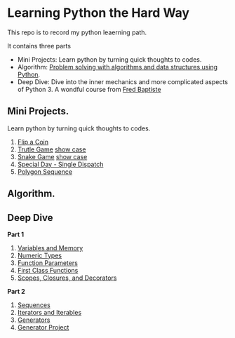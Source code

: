 # Learning Python the Hard Way

This repo is to record my python leaerning path. 

It contains three parts
* Mini Projects: Learn python by turning quick thoughts to codes.
* Algorithm: [Problem solving with algorithms and data structures using Python](https://runestone.academy/runestone/books/published/pythonds/index.html).
* Deep Dive: Dive into the inner mechanics and more complicated aspects of Python 3. A wondful course from [Fred Baptiste](https://www.udemy.com/user/fredbaptiste/)

## Mini Projects.

Learn python by turning quick thoughts to codes.

1. [Flip a Coin](mini_projects/flip_a_coin.ipynb)
2. [Trutle Game](mini_projects/turtle_game.py)			[show case](output/turtle_game.gif)
3. [Snake Game](mini_projects/snake_game.py)			[show case](output/snake_game.gif)
4. [Special Day - Single Dispatch](mini_projects/singledispatch_special_day.ipynb)
5. [Polygon Sequence](mini_projects/polygon_sequence.ipynb)

## Algorithm.



## Deep Dive

**Part 1**

1. [Variables and Memory](deep_dive/1_functional/0_variables_and_memory.ipynb)
2. [Numeric Types](deep_dive/1_functional/1_numeric_types.ipynb)
3. [Function Parameters](deep_dive/1_functional/2_function_parameters.ipynb)
4. [First Class Functions](deep_dive/1_functional/3_first_class_functions.ipynb)
5. [Scopes, Closures, and Decorators](deep_dive/1_functional/4_scopes_closures_decorators.ipynb)

**Part 2**

1. [Sequences](deep_dive/2_iteration_generators/0_sequences.ipynb)
2. [Iterators and Iterables](deep_dive/2_iteration_generators/1_iterators_iterables.ipynb)
3. [Generators](deep_dive/2_iteration_generators/2_generators.ipynb)
4. [Generator Project](deep_dive/2_iteration_generators/3_generator_project.ipynb)
